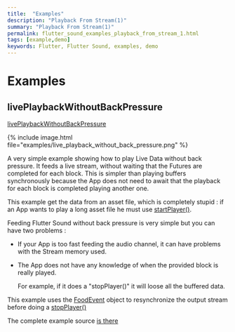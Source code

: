 ```yaml
---
title:  "Examples"
description: "Playback From Stream(1)"
summary: "Playback From Stream(1)"
permalink: flutter_sound_examples_playback_from_stream_1.html
tags: [example,demo]
keywords: Flutter, Flutter Sound, examples, demo
---
```

# Examples

## livePlaybackWithoutBackPressure

[livePlaybackWithoutBackPressure](https://github.com/canardoux/tau/blob/master/flutter_sound/example/lib/livePlaybackWithoutBackPressure/live_playback_without_back_pressure.dart)

{% include image.html file="examples/live_playback_without_back_pressure.png" %}

A very simple example showing how to play Live Data without back pressure. It feeds a live stream, without waiting that the Futures are completed for each block. This is simpler than playing buffers synchronously because the App does not need to await that the playback for each block is completed playing another one.

This example get the data from an asset file, which is completely stupid : if an App wants to play a long asset file he must use [startPlayer\(\)](https://github.com/canardoux/tau/tree/bb6acacc34205174a8438a13c8c0797f7bfa2143/doc/tau/player.md#startplayer).

Feeding Flutter Sound without back pressure is very simple but you can have two problems :

* If your App is too fast feeding the audio channel, it can have problems with the Stream memory used.
* The App does not have any knowledge of when the provided block is really played.

  For example, if it does a "stopPlayer\(\)" it will loose all the buffered data.

This example uses the [FoodEvent](https://github.com/canardoux/tau/tree/bb6acacc34205174a8438a13c8c0797f7bfa2143/doc/tau/player.md#food) object to resynchronize the output stream before doing a [stopPlayer\(\)](https://github.com/Canardoux/tau/tree/bb6acacc34205174a8438a13c8c0797f7bfa2143/doc/tau/player.md##stopplayer)

The complete example source [is there](https://github.com/canardoux/tau/blob/master/flutter_sound/example/lib/livePlaybackWithoutBackPressure/live_playback_without_back_pressure.dart)
